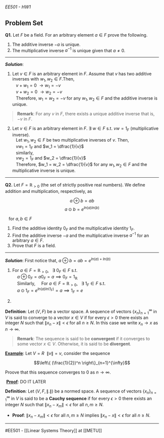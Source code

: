 ###### EE501 - HW1 ######
## Problem Set ##

**Q1.** Let $F$ be a field. For an arbitrary element $a \in F$ prove the following.
1. The additive inverse $−a$ is unique.
2. The multiplicative inverse $a^{−1}$ is unique given that $a \neq 0$.  

------------------------------------------------------------------------------------------
**_Solution_**:  
1.  Let $v \in F$ is an arbitrary element in $F$. Assume that $v$ has two additive inverses with $w_1,w_2 \in F$.Then,  
   $v+w_1 = 0 \ \rightarrow w_1 = -v$  
   $v+w_2 = 0 \ \rightarrow w_2 = -v$  
   Therefore, $w_1 = w_2 = -v$ for any $w_1,w_2 \in F$ and the additive inverse is unique.

> **Remark**: For any $v$ in $F$, there exists a unique additive inverse that is, $-v$ in $F$.

2. Let $v \in F$ is an arbitrary element in $F$. $\exists \ w \in F$ s.t. $vw = 1_F$ (multiplicative inverse).  
   Let $w_1,w_2 \in F$ be two multiplicative inverses of $v$. Then,  
   $vw_1 = 1_F$ and $w_1 = \dfrac{1}{v}$  
   similarly,  
   $vw_2 = 1_F$ and $w_2 = \dfrac{1}{v}$  
   Therefore, $w_1 = w_2 = \dfrac{1}{v}$ for any $w_1,w_2 \in F$ and the multiplicative inverse is unique.

------------------------------------------------------------------------------------------
**Q2.** Let $F = \mathbb{R}_{>0}$ (the set of strictly positive real numbers). We define addition and multiplication, respectively, as  

$$ a \oplus b = ab $$
$$ a \odot b = e^{ln(a)ln(b)}$$  

   for $a,b \in F$

1. Find the additive identity $0_F$ and the multiplicative identity $1_F$.
2. Find the additive inverse $-a$ and the multiplicative inverse $a^{-1}$ for an arbitrary $a \in F$.
3. Prove that $F$ is a field.

------------------------------------------------------------------------------------------
**_Solution_**: First notice that, $a \oplus b = ab = e^{ln(a)+ln(b)}$  
1. For $a \in F = \mathbb{R}_{>0}, \ \ \ \exists \ 0_F \in F \ \text{s.t.}$  
    $a \oplus 0_F = a0_F = a \implies 0_F = 1_{\mathbb{R}}$  
    Similarly,
    For $a \in F = \mathbb{R}_{>0}, \ \ \ \exists \ 1_F \in F \ \text{s.t.}$  
    $a \odot 1_F = e^{ln(a)ln(1_F)} = a \implies 1_F = e$  

2. 

**Definition**: Let $(V,F)$ be a vector space. A sequence of vectors $\{x_n\}_{n=1}^{\infty}$ in $V$ is said to converge to a vector $x \in V$ if for every $\epsilon > 0$ there exists an integer $N$ such that $\|x_n - x\| < \epsilon$ for all $n \geq N$. In this case we write $x_n \rightarrow x$ as $n \rightarrow \infty$.

> **Remark**: The sequence is said to be **convergent** if it converges to some vector $x \in V$. Otherwise, it is said to be **divergent**.

<ins>**Example**</ins>: Let $V=R \ \ \|v\|=v$, consider the sequence

$$\left\{ (\frac{1}{2})^n \right\}_{n=1}^{\infty}$$

Proove that this sequence converges to $0$ as $n \rightarrow \infty$.

$~$<ins>**Proof**</ins>:  DO IT LATER

**Definition**: Let $(V,F, \|.\|)$ be a normed space. A sequence of vectors $\{x_n\}_{n=1}^{\infty}$ in $V$ is said to be a **Cauchy sequence** if for every $\epsilon > 0$ there exists an integer $N$ such that $\|x_n - x_m\| < \epsilon$ for all $n,m \geq N$.

- **Proof**: $\|x_n - x_m\| < \epsilon$ for all $n,m \geq N$ implies $\|x_n - x\| < \epsilon$ for all $n \geq N$.
------------------------------------------------------------------------------------------
#EE501 - [[Linear Systems Theory]] at [[METU]]
